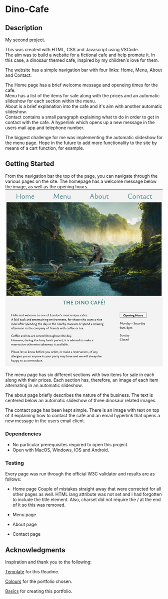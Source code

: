# Dino-Cafe

## Description

My second project.

This was created with HTML, CSS and Javascript using VSCode.  
The aim was to build a website for a fictional cafe and help promote it. In this case, a dinosaur themed cafe, inspired by my children's love for them.  

The website has a simple navigation bar with four links: Home, Menu, About and Contact.

The Home page has a brief welcome message and openeing times for the cafe.  
Menu has a list of the items for sale along with the prices and an automatic slideshow for each section within the menu.  
About is a brief explanation into the cafe and it's aim with another automatic slideshow.  
Contact contains a small paragraph explaining what to do in order to get in contact
with the cafe. A hyperlink which opens up a new message in the users mail app and telephone number.

The biggest challenge for me was implementing the automatic slideshow for the menu page. Hope in the future to add more functionality to the site by means of a cart function, for example.



## Getting Started

From the navigation bar the top of the page, you can navigate through the various pages on the site. The homepage has a welcome message below the image, as well as the opening hours.
![Alt text](images/screenshot.png)  

The menu page has six different sections with two items for sale in each along with their prices. Each section has, therefore, an image of each item alternating in an automatic slideshow.
   

The about page briefly describes the nature of the business. The text is centered below an automatic slideshow of three dinosaur related images.

The contact page has been kept simple. There is an image with text on top of it explaining how to contact the cafe and an email hyperlink that opens a new message in the users email client.

### Dependencies

* No particular prerequisites required to open this project.
* Open with MacOS, Windows, IOS and Android.

### Testing

Every page was run through the official W3C validator and results are as follows:

* Home page
Couple of mistakes straight away that were corrected for all other pages as well.
HTML lang attribute was not set and i had forgotten to include the title element.
Also, charset did not require the / at the end of it so this was removed.

* Menu page

* About page

* Contact page




## Acknowledgments

Inspiration and thank you to the following:

[Template](https://gist.github.com/DomPizzie/7a5ff55ffa9081f2de27c315f5018afc) for this Readme.

[Colours](https://htmlcolorcodes.com/) for the portfolio chosen.

[Basics](https://www.learningpeople.com/uk/) for creating this portfolio.